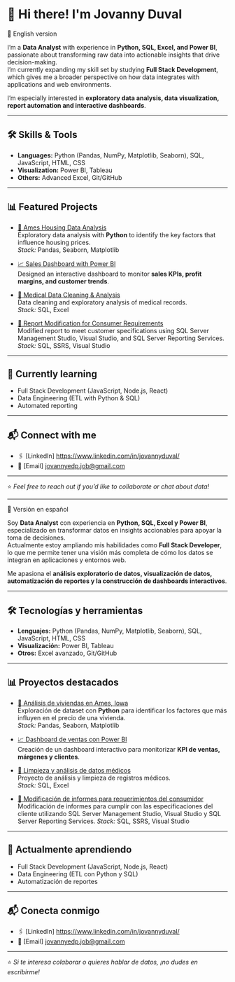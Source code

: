 # 👋 Hi there! I'm Jovanny Duval

📌 English version

I’m a **Data Analyst** with experience in **Python, SQL, Excel, and Power BI**, passionate about transforming raw data into actionable insights that drive decision-making.  
I’m currently expanding my skill set by studying **Full Stack Development**, which gives me a broader perspective on how data integrates with applications and web environments.  

I’m especially interested in **exploratory data analysis, data visualization, report automation and interactive dashboards**.

---

## 🛠️ Skills & Tools

- **Languages:** Python (Pandas, NumPy, Matplotlib, Seaborn), SQL, JavaScript, HTML, CSS  
- **Visualization:** Power BI, Tableau  
- **Others:** Advanced Excel, Git/GitHub  

---

## 📊 Featured Projects

- [🏡 Ames Housing Data Analysis](https://github.com/JovannyDP/housing-price-exploration)  
  Exploratory data analysis with **Python** to identify the key factors that influence housing prices.  
  *Stack:* Pandas, Seaborn, Matplotlib  

- [📈 Sales Dashboard with Power BI](https://github.com/JovannyDP/powerbi-sales-analytics/tree/main)  
  Designed an interactive dashboard to monitor **sales KPIs, profit margins, and customer trends**.  

- [🧹 Medical Data Cleaning & Analysis](https://github.com/JovannyDP/intrathecal-morphine-analysis)  
  Data cleaning and exploratory analysis of medical records.  
  *Stack:* SQL, Excel

- [📝 Report Modification for Consumer Requirements](https://github.com/JovannyDP/thromboprophylaxis-timeliness-analysis)  
  Modified report to meet customer specifications using SQL Server Management Studio, Visual Studio, and SQL Server Reporting Services.
  *Stack:* SQL, SSRS, Visual Studio

---

## 🚀 Currently learning
- Full Stack Development (JavaScript, Node.js, React)  
- Data Engineering (ETL with Python & SQL)  
- Automated reporting  

---

## 📬 Connect with me

- 🖇️ [LinkedIn] https://www.linkedin.com/in/jovannyduval/  
- 📧 [Email] jovannyedp.job@gmail.com 

---

⭐ *Feel free to reach out if you’d like to collaborate or chat about data!*

---

📌 Versión en español

Soy **Data Analyst** con experiencia en **Python, SQL, Excel y Power BI**, especializado en transformar datos en insights accionables para apoyar la toma de decisiones.  
Actualmente estoy ampliando mis habilidades como **Full Stack Developer**, lo que me permite tener una visión más completa de cómo los datos se integran en aplicaciones y entornos web.  

Me apasiona el **análisis exploratorio de datos, visualización de datos, automatización de reportes y la construcción de dashboards interactivos**.

---

## 🛠️ Tecnologías y herramientas

- **Lenguajes:** Python (Pandas, NumPy, Matplotlib, Seaborn), SQL, JavaScript, HTML, CSS  
- **Visualización:** Power BI, Tableau  
- **Otros:** Excel avanzado, Git/GitHub  

---

## 📊 Proyectos destacados

- [🏡 Análisis de viviendas en Ames, Iowa](https://github.com/JovannyDP/housing-price-exploration)  
  Exploración de dataset con **Python** para identificar los factores que más influyen en el precio de una vivienda.  
  *Stack:* Pandas, Seaborn, Matplotlib  

- [📈 Dashboard de ventas con Power BI](https://github.com/JovannyDP/powerbi-sales-analytics/tree/main)  
  Creación de un dashboard interactivo para monitorizar **KPI de ventas, márgenes y clientes**.  

- [🧹 Limpieza y análisis de datos médicos](https://github.com/JovannyDP/intrathecal-morphine-analysis)    
  Proyecto de análisis y limpieza de registros médicos.  
  *Stack:* SQL, Excel

- [📝 Modificación de informes para requerimientos del consumidor](https://github.com/JovannyDP/thromboprophylaxis-timeliness-analysis)  
  Modificación de informes para cumplir con las especificaciones del cliente utilizando SQL Server Management Studio, Visual Studio y SQL Server Reporting Services.
  *Stack:* SQL, SSRS, Visual Studio

---

## 🚀 Actualmente aprendiendo
- Full Stack Development (JavaScript, Node.js, React)  
- Data Engineering (ETL con Python y SQL)  
- Automatización de reportes  

---

## 📬 Conecta conmigo

- 🖇️ [LinkedIn] https://www.linkedin.com/in/jovannyduval/  
- 📧 [Email] jovannyedp.job@gmail.com  

---

⭐ *Si te interesa colaborar o quieres hablar de datos, ¡no dudes en escribirme!*

